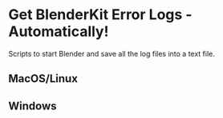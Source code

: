 # Get BlenderKit Error Logs - Automatically!
Scripts to start Blender and save all the log files into a text file.

## MacOS/Linux

## Windows
